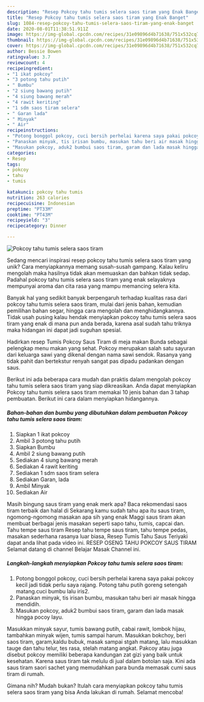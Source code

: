 ```yaml
---
description: "Resep Pokcoy tahu tumis selera saos tiram yang Enak Banget"
title: "Resep Pokcoy tahu tumis selera saos tiram yang Enak Banget"
slug: 1084-resep-pokcoy-tahu-tumis-selera-saos-tiram-yang-enak-banget
date: 2020-08-01T11:38:51.911Z
image: https://img-global.cpcdn.com/recipes/31e09896d4b71638/751x532cq70/pokcoy-tahu-tumis-selera-saos-tiram-foto-resep-utama.jpg
thumbnail: https://img-global.cpcdn.com/recipes/31e09896d4b71638/751x532cq70/pokcoy-tahu-tumis-selera-saos-tiram-foto-resep-utama.jpg
cover: https://img-global.cpcdn.com/recipes/31e09896d4b71638/751x532cq70/pokcoy-tahu-tumis-selera-saos-tiram-foto-resep-utama.jpg
author: Bessie Bowen
ratingvalue: 3.7
reviewcount: 4
recipeingredient:
- "1 ikat pokcoy"
- "3 potong tahu putih"
- " Bumbu"
- "2 siung bawang putih"
- "4 siung bawang merah"
- "4 rawit keriting"
- "1 sdm saos tiram selera"
- " Garan lada"
- " Minyak"
- " Air"
recipeinstructions:
- "Potong bonggol pokcoy, cuci bersih perhelai karena saya pakai pokcoy kecil jadi tidak perlu saya rajang. Potong tahu putih goreng setengah matang.cuci bumbu lalu iris2."
- "Panaskan minyak, tis irisan bumbu, masukan tahu beri air masak hingga mendidih."
- "Masukan pokcoy, aduk2 bumbui saos tiram, garam dan lada masak hingga pocoy layu."
categories:
- Resep
tags:
- pokcoy
- tahu
- tumis

katakunci: pokcoy tahu tumis 
nutrition: 263 calories
recipecuisine: Indonesian
preptime: "PT33M"
cooktime: "PT43M"
recipeyield: "3"
recipecategory: Dinner

---
```



![Pokcoy tahu tumis selera saos tiram](https://img-global.cpcdn.com/recipes/31e09896d4b71638/751x532cq70/pokcoy-tahu-tumis-selera-saos-tiram-foto-resep-utama.jpg)

Sedang mencari inspirasi resep pokcoy tahu tumis selera saos tiram yang unik? Cara menyiapkannya memang susah-susah gampang. Kalau keliru mengolah maka hasilnya tidak akan memuaskan dan bahkan tidak sedap. Padahal pokcoy tahu tumis selera saos tiram yang enak selayaknya mempunyai aroma dan cita rasa yang mampu memancing selera kita.

Banyak hal yang sedikit banyak berpengaruh terhadap kualitas rasa dari pokcoy tahu tumis selera saos tiram, mulai dari jenis bahan, kemudian pemilihan bahan segar, hingga cara mengolah dan menghidangkannya. Tidak usah pusing kalau hendak menyiapkan pokcoy tahu tumis selera saos tiram yang enak di mana pun anda berada, karena asal sudah tahu triknya maka hidangan ini dapat jadi suguhan spesial.

Hadirkan resep Tumis Pokcoy Saus Tiram di meja makan Bunda sebagai pelengkap menu makan yang sehat. Pokcoy merupakan salah satu sayuran dari keluarga sawi yang dikenal dengan nama sawi sendok. Rasanya yang tidak pahit dan bertekstur renyah sangat pas dipadu padankan dengan saus.


Berikut ini ada beberapa cara mudah dan praktis dalam mengolah pokcoy tahu tumis selera saos tiram yang siap dikreasikan. Anda dapat menyiapkan Pokcoy tahu tumis selera saos tiram memakai 10 jenis bahan dan 3 tahap pembuatan. Berikut ini cara dalam menyiapkan hidangannya.

<!--inarticleads1-->

##### Bahan-bahan dan bumbu yang dibutuhkan dalam pembuatan Pokcoy tahu tumis selera saos tiram:

1. Siapkan 1 ikat pokcoy
1. Ambil 3 potong tahu putih
1. Siapkan  Bumbu
1. Ambil 2 siung bawang putih
1. Sediakan 4 siung bawang merah
1. Sediakan 4 rawit keriting
1. Sediakan 1 sdm saos tiram selera
1. Sediakan  Garan, lada
1. Ambil  Minyak
1. Sediakan  Air


Masih bingung saus tiram yang enak merk apa? Baca rekomendasi saos tiram terbaik dan halal di Sekarang kamu sudah tahu apa itu saus tiram, ngomong-ngomong masakan apa sih yang enak Maggi saus tiram akan membuat berbagai jenis masakan seperti sapo tahu, tumis, capcai dan. Tahu tempe saus tiram Resep tahu tempe saus tiram, tahu tempe pedas, masakan sederhana rasanya luar biasa, Resep Tumis Tahu Saus Teriyaki dapat anda lihat pada video ini. RESEP OSENG TAHU POKCOY SAUS TIRAM Selamat datang di channel Belajar Masak Channel ini. 

<!--inarticleads2-->

##### Langkah-langkah menyiapkan Pokcoy tahu tumis selera saos tiram:

1. Potong bonggol pokcoy, cuci bersih perhelai karena saya pakai pokcoy kecil jadi tidak perlu saya rajang. Potong tahu putih goreng setengah matang.cuci bumbu lalu iris2.
1. Panaskan minyak, tis irisan bumbu, masukan tahu beri air masak hingga mendidih.
1. Masukan pokcoy, aduk2 bumbui saos tiram, garam dan lada masak hingga pocoy layu.


Masukkan minyak sayur, tumis bawang putih, cabai rawit, lombok hijau, tambahkan minyak wijen, tumis sampai harum. Masukkan bokchoy, beri saos tiram, garam,kaldu bubuk, masak sampai stgah matang, lalu masukkan tauge dan tahu telur, tes rasa, stelah matang angkat. Pakcoy atau juga disebut pokcoy memiliki beberapa kandungan zat gizi yang baik untuk kesehatan. Karena saus tiram tak melulu di jual dalam botolan saja. Kini ada saus tiram saori sachet yang memudahkan para bunda memasak cumi saus tiram di rumah. 

Gimana nih? Mudah bukan? Itulah cara menyiapkan pokcoy tahu tumis selera saos tiram yang bisa Anda lakukan di rumah. Selamat mencoba!
